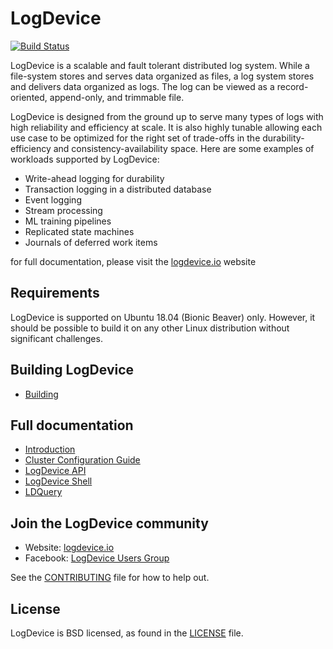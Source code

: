 # LogDevice
[![Build Status](https://circleci.com/gh/facebookincubator/LogDevice.svg?style=shield&circle-token=1a68ba9a5f81ea693f341726bc4039980490f16e)](https://circleci.com/gh/facebookincubator/LogDevice)

LogDevice is a scalable and fault tolerant distributed log system. While a
file-system stores and serves data organized as files, a log system stores and
delivers data organized as logs. The log can be viewed as a record-oriented,
append-only, and trimmable file.

LogDevice is designed from the ground up to serve many types of logs with high
reliability and efficiency at scale. It is also highly tunable allowing each use
case to be optimized for the right set of trade-offs in the durability-efficiency
and consistency-availability space. Here are some examples of workloads supported
 by LogDevice:

* Write-ahead logging for durability
* Transaction logging in a distributed database
* Event logging
* Stream processing
* ML training pipelines
* Replicated state machines
* Journals of deferred work items

for full documentation, please visit the [logdevice.io](http://logdevice.io/) website

## Requirements
LogDevice is supported on Ubuntu 18.04 (Bionic Beaver) only. However, it should
be possible to build it on any other Linux distribution without significant
challenges.

## Building LogDevice
* [Building](https://facebookincubator.github.io/LogDevice/docs/Installation.html)

## Full documentation
* [Introduction](https://facebookincubator.github.io/LogDevice/docs/Overview.html)
* [Cluster Configuration Guide](https://facebookincubator.github.io/LogDevice/docs/Config.html)
* [LogDevice API](https://facebookincubator.github.io/LogDevice/docs/API_Intro.html)
* [LogDevice Shell](https://facebookincubator.github.io/LogDevice/docs/LDShell.html)
* [LDQuery](https://facebookincubator.github.io/LogDevice/docs/LDQuery.html)

## Join the LogDevice community
* Website: [logdevice.io](https://logdevice.io/)
* Facebook: [LogDevice Users Group](https://www.facebook.com/groups/logdevice.oss/)

See the [CONTRIBUTING](CONTRIBUTING.md) file for how to help out.

## License
LogDevice is BSD licensed, as found in the [LICENSE](LICENSE) file.
